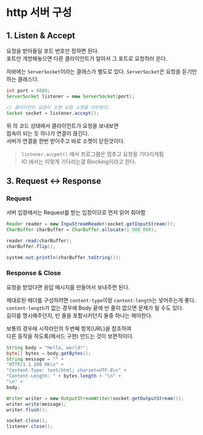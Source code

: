 # http 서버 구성

## 1. Listen & Accept

요청을 받아들일 포트 번호만 정하면 된다.  
포트만 개방해놓으면 다른 클라이언트가 알아서 그 포트로 요청하러 온다.

자바에는 `ServerSocket`이라는 클래스가 별도로 있다.
`ServerSocket`은 요청을 듣기만 하는 클래스다.

```java
int port = 8080;
ServerSocket listener = new ServerSocket(port);

// 클라이언트 요청이 오면 요청 소켓을 리턴한다.
Socket socket = listener.accept();
```

위 의 코드 상태에서 클라이언트가 요청을 보내보면  
접속이 되는 듯 하나가 연결이 끊긴다.  
서버가 연결을 한번 받아주고 바로 소켓이 닫힌것이다.

> `listener.accpet()` 에서 프로그램은 멈추고 요청을 기다리게됨  
> IO 에서는 이렇게 기다리는걸 Blocking이라고 한다.

## 3. Request <-> Response

### Request

서버 입장에서는 Request를 받는 입장이므로 먼저 읽어 줘야함

```java
Reader reader = new InpuStreamReader(socket.getInputStream());
CharBuffer charBuffer = CharBuffer.allocate(1_000_000);

reader.read(charBuffer);
charBuffer.flip();

system.out.println(charBuffer.toString());

```

### Response & Close

요청을 받았다면 응답 메시지를 만들어서 보내주면 된다.

제대로된 헤더를 구성하려면 `content-type`이랑 `content-length`는 넣어주는게 좋다.  
`content-length`가 없는 경우에 Body 끝에 빈 줄이 없으면 문제가 될 수도 있다.  
길이를 명시해주던지, 빈 줄을 포함시키던지 둘중 하나는 해야한다.

보통의 경우에 시작라인의 두번째 항목(URL)을 참조하여  
다른 동작을 하도록(메서드 구현) 만드는 것이 보편적이다.

```java
String body = "Hello, world!";
byte[] bytes = body.getBytes();
String message = "" +
"HTTP/1.1 200 OK\n" +
"Content-Type: text/html; charset=UTF-8\n" +
"Content-Length: " + bytes.length + "\n" +
"\n" +
body;

Writer writer = new OutputStreamWriter(socket.getOutputStream());
writer.write(message);
writer.flush();

socket.close();
listener.close();
```
